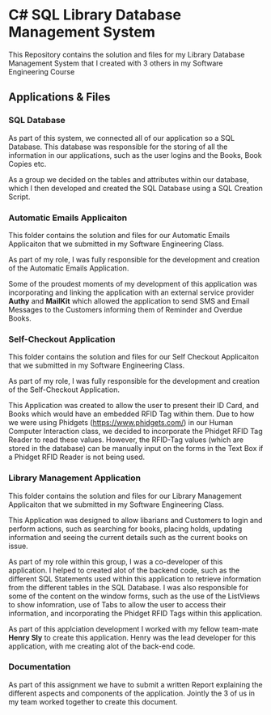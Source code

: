 # C# SQL Library Database Management System

This Repository contains the solution and files for my Library Database Management System that I created with 3 others in my Software Engineering Course

## Applications & Files
### SQL Database
As part of this system, we connected all of our application so a SQL Database. This database was responsible for the storing of all the information in our 
applications, such as the user logins and the Books, Book Copies etc.

As a group we decided on the tables and attributes within our database, which I then developed and created the SQL Database using a SQL Creation Script.

### Automatic Emails Applicaiton
This folder contains the solution and files for our Automatic Emails Applicaiton that we submitted in my Software Engineering Class.

As part of my role, I was fully responsible for the development and creation of the Automatic Emails Application.

Some of the proudest moments of my development of this application was incorporating and linking the application with an external service provider **Authy** and 
**MailKit** which allowed the application to send SMS and Email Messages to the Customers informing them of Reminder and Overdue Books.
 
### Self-Checkout Application
This folder contains the solution and files for our Self Checkout Applicaiton that we submitted in my Software Engineering Class.

As part of my role, I was fully responsible for the development and creation of the Self-Checkout Application.

This Application was created to allow the user to present their ID Card, and Books which would have an embedded RFID Tag within them. Due to how we were using
Phidgets (https://www.phidgets.com/) in our Human Computer Interaction class, we decided to incorporate the Phidget RFID Tag Reader to read these values. However,
the RFID-Tag values (which are stored in the database) can be manually input on the forms in the Text Box if a Phidget RFID Reader is not being used.

### Library Management Application
This folder contains the solution and files for our Library Management Applicaiton that we submitted in my Software Engineering Class.

This Application was designed to allow libarians and Customers to login and perform actions, such as searching for books, placing holds, updating information
and seeing the current details such as the current books on issue.

As part of my role within this group, I was a co-developer of this application. I helped to created alot of the backend code, such as the different SQL Statements
used within this application to retrieve information from the different tables in the SQL Database. I was also responsible for some of the content on the window forms, such
as the use of the ListViews to show infomration, use of Tabs to allow the user to access their information, and incorporating the Phidget RFID Tags within this application.

As part of this applciation development I worked with my fellow team-mate **Henry Sly** to create this application. Henry was the lead developer for this application, with me
creating alot of the back-end code.

### Documentation
As part of this assignment we have to submit a written Report explaining the different aspects and components of the application. Jointly the 3 of us in my team worked together to
create this document.